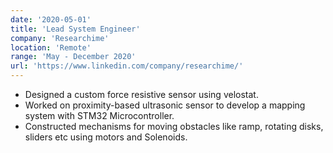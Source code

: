 ```yaml
---
date: '2020-05-01'
title: 'Lead System Engineer'
company: 'Researchime'
location: 'Remote'
range: 'May - December 2020'
url: 'https://www.linkedin.com/company/researchime/'
---
```

- Designed a custom force resistive sensor using velostat.
- Worked on proximity-based ultrasonic sensor to develop a mapping system with STM32 Microcontroller.
- Constructed mechanisms for moving obstacles like ramp, rotating disks, sliders etc using motors and Solenoids.
